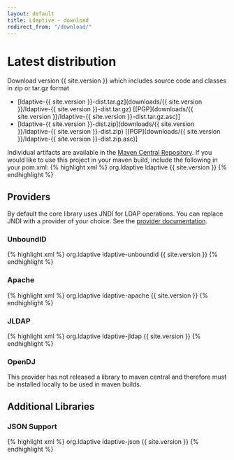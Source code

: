 ```yaml
---
layout: default
title: Ldaptive - download
redirect_from: "/download/"
---
```


# Latest distribution
Download version {{ site.version }} which includes source code and classes in zip or tar.gz format

* [ldaptive-{{ site.version }}-dist.tar.gz](downloads/{{ site.version }}/ldaptive-{{ site.version }}-dist.tar.gz)   [[PGP](downloads/{{ site.version }}/ldaptive-{{ site.version }}-dist.tar.gz.asc)]
* [ldaptive-{{ site.version }}-dist.zip](downloads/{{ site.version }}/ldaptive-{{ site.version }}-dist.zip)   [[PGP](downloads/{{ site.version }}/ldaptive-{{ site.version }}-dist.zip.asc)]

Individual artifacts are available in the [Maven Central Repository](http://repo1.maven.org/maven2/org/ldaptive/). If you would like to use this project in your maven build, include the following in your pom.xml:
{% highlight xml %}
<dependencies>
  <dependency>
    <groupId>org.ldaptive</groupId>
    <artifactId>ldaptive</artifactId>
    <version>{{ site.version }}</version>
  </dependency>
</dependencies>
{% endhighlight %}

## Providers
By default the core library uses JNDI for LDAP operations. You can replace JNDI with a provider of your choice. See the [provider documentation](docs/guide/providers.html).

### UnboundID
{% highlight xml %}
<dependencies>
  <dependency>
    <groupId>org.ldaptive</groupId>
    <artifactId>ldaptive-unboundid</artifactId>
    <version>{{ site.version }}</version>
  </dependency>
</dependencies>
{% endhighlight %}

### Apache
{% highlight xml %}
<dependencies>
  <dependency>
    <groupId>org.ldaptive</groupId>
    <artifactId>ldaptive-apache</artifactId>
    <version>{{ site.version }}</version>
  </dependency>
</dependencies>
{% endhighlight %}

### JLDAP
{% highlight xml %}
<dependencies>
  <dependency>
    <groupId>org.ldaptive</groupId>
    <artifactId>ldaptive-jldap</artifactId>
    <version>{{ site.version }}</version>
  </dependency>
</dependencies>
{% endhighlight %}

### OpenDJ
This provider has not released a library to maven central and therefore must be installed locally to be used in maven builds.

## Additional Libraries

### JSON Support
{% highlight xml %}
<dependencies>
  <dependency>
    <groupId>org.ldaptive</groupId>
    <artifactId>ldaptive-json</artifactId>
    <version>{{ site.version }}</version>
  </dependency>
</dependencies>
{% endhighlight %}
